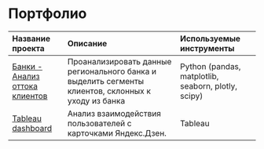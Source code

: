 # Портфолио

| Название проекта   | Описание           | Используемые инструменты |
| :----------------  |:-------------------| :---------------------- |
| [Банки - Анализ оттока клиентов](https://github.com/plodim/Portfolio/tree/main/1_project_banks)| Проанализировать данные регионального банка и выделить сегменты клиентов, склонных к уходу из банка| Python (pandas, matplotlib, seaborn, plotly, scipy) |
| [Tableau dashboard](https://public.tableau.com/views/tableau_dashboard_16840339601140/Dashboard1?:language=en-US&publish=yes&:display_count=n&:origin=viz_share_link)| Анализ взаимодействия пользователей с карточками Яндекс.Дзен. | Tableau |
